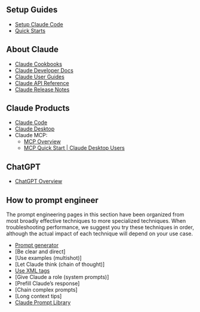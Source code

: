 ## Setup Guides
- [Setup Claude Code](https://github.com/anthropics/claude-code)
- [Quick Starts](https://github.com/anthropics/anthropic-quickstarts)

## About Claude
- [Claude Cookbooks](https://github.com/anthropics/anthropic-cookbook)
- [Claude Developer Docs](https://docs.anthropic.com/en/home)
- [Claude User Guides](https://docs.anthropic.com/en/docs/welcome)
- [Claude API Reference](https://docs.anthropic.com/en/api/getting-started)
- [Claude Release Notes](https://docs.anthropic.com/en/release-notes/overview)

## Claude Products
- [Claude Code](https://docs.anthropic.com/en/docs/agents-and-tools/claude-code/overview)
- [Claude Desktop](https://claude.ai/download)
- Claude MCP:
  - [MCP Overview](https://github.com/modelcontextprotocol)
  - [MCP Quick Start | Claude Desktop Users](https://modelcontextprotocol.io/quickstart/user)

## ChatGPT
- [ChatGPT Overview](https://openai.com/index/chatgpt/)

## How to prompt engineer
The prompt engineering pages in this section have been organized from most broadly effective techniques to more specialized techniques. When troubleshooting performance, we suggest you try these techniques in order, although the actual impact of each technique will depend on your use case.

- [Prompt generator](https://docs.anthropic.com/en/docs/build-with-claude/prompt-engineering/prompt-generator)
- [Be clear and direct]
- [Use examples (multishot)]
- [Let Claude think (chain of thought)]
- [Use XML tags](https://docs.anthropic.com/en/docs/build-with-claude/prompt-engineering/use-xml-tags)
- [Give Claude a role (system prompts)]
- [Prefill Claude’s response]
- [Chain complex prompts]
- [Long context tips]
- [Claude Prompt Library](https://docs.anthropic.com/en/prompt-library/library)
